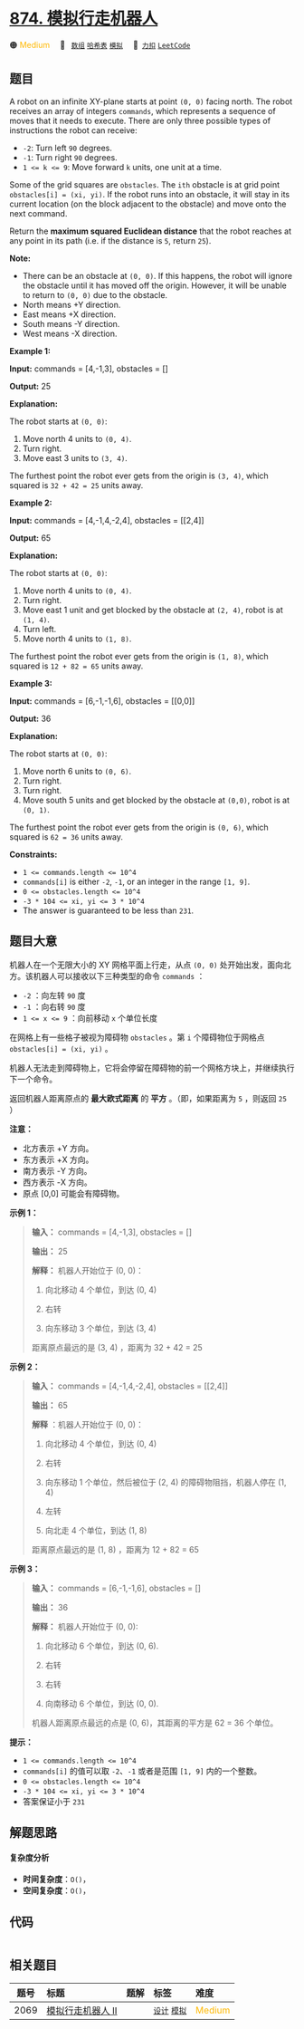 # [874. 模拟行走机器人](https://2xiao.github.io/leetcode-js/problem/0874.html)

🟠 <font color=#ffb800>Medium</font>&emsp; 🔖&ensp; [`数组`](/tag/array.md) [`哈希表`](/tag/hash-table.md) [`模拟`](/tag/simulation.md)&emsp; 🔗&ensp;[`力扣`](https://leetcode.cn/problems/walking-robot-simulation) [`LeetCode`](https://leetcode.com/problems/walking-robot-simulation)

## 题目

A robot on an infinite XY-plane starts at point `(0, 0)` facing north. The
robot receives an array of integers `commands`, which represents a sequence of
moves that it needs to execute. There are only three possible types of
instructions the robot can receive:

  * `-2`: Turn left `90` degrees.
  * `-1`: Turn right `90` degrees.
  * `1 <= k <= 9`: Move forward `k` units, one unit at a time.

Some of the grid squares are `obstacles`. The `ith` obstacle is at grid point
`obstacles[i] = (xi, yi)`. If the robot runs into an obstacle, it will stay in
its current location (on the block adjacent to the obstacle) and move onto the
next command.

Return the **maximum squared Euclidean distance** that the robot reaches at
any point in its path (i.e. if the distance is `5`, return `25`).

**Note:**

  * There can be an obstacle at `(0, 0)`. If this happens, the robot will ignore the obstacle until it has moved off the origin. However, it will be unable to return to `(0, 0)` due to the obstacle.
  * North means +Y direction.
  * East means +X direction.
  * South means -Y direction.
  * West means -X direction.



**Example 1:**

**Input:** commands = [4,-1,3], obstacles = []

**Output:** 25

**Explanation:**

The robot starts at `(0, 0)`:

  1. Move north 4 units to `(0, 4)`.
  2. Turn right.
  3. Move east 3 units to `(3, 4)`.

The furthest point the robot ever gets from the origin is `(3, 4)`, which
squared is `32 + 42 = 25` units away.

**Example 2:**

**Input:** commands = [4,-1,4,-2,4], obstacles = [[2,4]]

**Output:** 65

**Explanation:**

The robot starts at `(0, 0)`:

  1. Move north 4 units to `(0, 4)`.
  2. Turn right.
  3. Move east 1 unit and get blocked by the obstacle at `(2, 4)`, robot is at `(1, 4)`.
  4. Turn left.
  5. Move north 4 units to `(1, 8)`.

The furthest point the robot ever gets from the origin is `(1, 8)`, which
squared is `12 + 82 = 65` units away.

**Example 3:**

**Input:** commands = [6,-1,-1,6], obstacles = [[0,0]]

**Output:** 36

**Explanation:**

The robot starts at `(0, 0)`:

  1. Move north 6 units to `(0, 6)`.
  2. Turn right.
  3. Turn right.
  4. Move south 5 units and get blocked by the obstacle at `(0,0)`, robot is at `(0, 1)`.

The furthest point the robot ever gets from the origin is `(0, 6)`, which
squared is `62 = 36` units away.



**Constraints:**

  * `1 <= commands.length <= 10^4`
  * `commands[i]` is either `-2`, `-1`, or an integer in the range `[1, 9]`.
  * `0 <= obstacles.length <= 10^4`
  * `-3 * 104 <= xi, yi <= 3 * 10^4`
  * The answer is guaranteed to be less than `231`.


## 题目大意

机器人在一个无限大小的 XY 网格平面上行走，从点 `(0, 0)` 处开始出发，面向北方。该机器人可以接收以下三种类型的命令 `commands` ：

  * `-2` ：向左转 `90` 度
  * `-1` ：向右转 `90` 度
  * `1 <= x <= 9` ：向前移动 `x` 个单位长度

在网格上有一些格子被视为障碍物 `obstacles` 。第 `i` 个障碍物位于网格点  `obstacles[i] = (xi, yi)` 。

机器人无法走到障碍物上，它将会停留在障碍物的前一个网格方块上，并继续执行下一个命令。

返回机器人距离原点的 **最大欧式距离** 的 **平方** 。（即，如果距离为 `5` ，则返回 `25` ）



**注意：**

  * 北方表示 +Y 方向。
  * 东方表示 +X 方向。
  * 南方表示 -Y 方向。
  * 西方表示 -X 方向。
  * 原点 [0,0] 可能会有障碍物。



**示例 1：**

> 
> 
> 
> 
> 
> **输入：** commands = [4,-1,3], obstacles = []
> 
> **输出：** 25
> 
> **解释：** 机器人开始位于 (0, 0)：
> 
> 1. 向北移动 4 个单位，到达 (0, 4)
> 
> 2. 右转
> 
> 3. 向东移动 3 个单位，到达 (3, 4)
> 
> 距离原点最远的是 (3, 4) ，距离为 32 + 42 = 25

**示例  2：**

> 
> 
> 
> 
> 
> **输入：** commands = [4,-1,4,-2,4], obstacles = [[2,4]]
> 
> **输出：** 65
> 
> **解释** ：机器人开始位于 (0, 0)：
> 
> 1. 向北移动 4 个单位，到达 (0, 4)
> 
> 2. 右转
> 
> 3. 向东移动 1 个单位，然后被位于 (2, 4) 的障碍物阻挡，机器人停在 (1, 4)
> 
> 4. 左转
> 
> 5. 向北走 4 个单位，到达 (1, 8)
> 
> 距离原点最远的是 (1, 8) ，距离为 12 + 82 = 65

**示例 3：**

> 
> 
> 
> 
> 
> **输入：** commands = [6,-1,-1,6], obstacles = []
> 
> **输出：** 36
> 
> **解释：** 机器人开始位于 (0, 0):
> 
> 1. 向北移动 6 个单位，到达 (0, 6).
> 
> 2. 右转
> 
> 3. 右转
> 
> 4. 向南移动 6 个单位，到达 (0, 0).
> 
> 机器人距离原点最远的点是 (0, 6)，其距离的平方是 62 = 36 个单位。

**提示：**

  * `1 <= commands.length <= 10^4`
  * `commands[i]` 的值可以取 `-2`、`-1` 或者是范围 `[1, 9]` 内的一个整数。
  * `0 <= obstacles.length <= 10^4`
  * `-3 * 104 <= xi, yi <= 3 * 10^4`
  * 答案保证小于 `231`


## 解题思路

#### 复杂度分析

- **时间复杂度**：`O()`，
- **空间复杂度**：`O()`，

## 代码

```javascript

```

## 相关题目

<!-- prettier-ignore -->
| 题号 | 标题 | 题解 | 标签 | 难度 |
| :------: | :------ | :------: | :------ | :------ |
| 2069 | [模拟行走机器人 II](https://leetcode.com/problems/walking-robot-simulation-ii) |  |  [`设计`](/tag/design.md) [`模拟`](/tag/simulation.md) | <font color=#ffb800>Medium</font> |